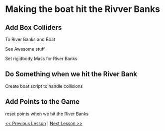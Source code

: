 # Making the boat hit the Rivver Banks

## Add Box Colliders
To River Banks and Boat

See Awesome stuff

Set rigidbody Mass for River Banks

## Do Something when we hit the River Bank

Create boat script to handle collisions


## Add Points to the Game
reset points when we hit the River Banks

[<< Previous Lesson](lesson.8.md) | [Next Lesson >>](lesson.10.md)